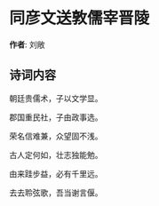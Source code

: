 # 同彦文送敦儒宰晋陵

**作者**: 刘敞

## 诗词内容

朝廷贵儒术，子以文学显。

郡国重民社，子由政事选。

荣名信难兼，众望固不浅。

古人定何如，壮志独能勉。

由来跬步益，必有千里远。

去去聆弦歌，吾当谢言偃。

